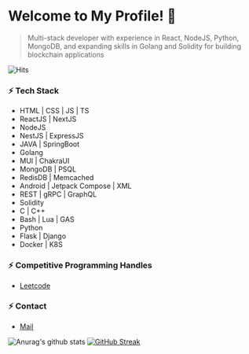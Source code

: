 # Welcome to My Profile! 👋 

> Multi-stack developer with experience in React, NodeJS, Python, MongoDB, and expanding skills in Golang and Solidity for building blockchain applications

![Hits](https://hits.seeyoufarm.com/api/count/incr/badge.svg?url=https://github.com/theanuragshukla/)

### ⚡ Tech Stack

- HTML | CSS | JS | TS
- ReactJS | NextJS
- NodeJS
- NestJS | ExpressJS
- JAVA | SpringBoot
- Golang 
- MUI | ChakraUI
- MongoDB | PSQL
- RedisDB | Memcached
- Android | Jetpack Compose | XML
- REST | gRPC | GraphQL
- Solidity
- C | C++
- Bash | Lua | GAS
- Python
- Flask | Django
- Docker | K8S 

 ### ⚡ Competitive Programming Handles
 
 - [Leetcode](https://leetcode.com/theanuragshukla "Leetcode")

### ⚡ Contact

- [Mail](mailto:www.anuragshukla@gmail.com "Mail")


![Anurag's github stats](https://github-stats-alpha.vercel.app/api?username=theanuragshukla&cc=000&tc=fff&ic=fff&bc=000)  [![GitHub Streak](https://streak-stats.demolab.com?user=theanuragshukla&theme=highcontrast&hide_border=true)](https://git.io/streak-stats)

